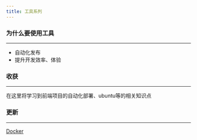 ```yaml
---
title: 工具系列
---
```


### 为什么要使用工具
***
 * 自动化发布
 * 提升开发效率、体验

### 收获
***
在这里将学习到前端项目的自动化部署、ubuntu等的相关知识点

### 更新
***
[Docker](/utils/docker/安装.html)
